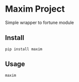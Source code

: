 # Maxim Project

Simple wrapper to fortune module

## Install

```shell
pip install maxim
```

## Usage

```shell
maxim
```
